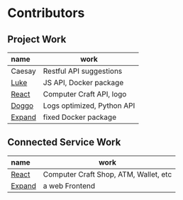 # Contributors
## Project Work
| name                                        | work                       |
| :------------------------------------------ | -------------------------- |
| Caesay                                      | Restful API suggestions    |
| [Luke](https://github.com/LukeeeeBennett)   | JS API, Docker package     |
| [React](https://github.com/Reactified)      | Computer Craft API, logo   |
| [Doggo](https://github.com/FearlessDoggo21) | Logs optimized, Python API |
| [Expand](https://github.com/Expand-sys)     | fixed Docker package       |

## Connected Service Work

| name                                    | work                                  |
| :-------------------------------------- | ------------------------------------- |
| [React](https://github.com/Reactified)  | Computer Craft Shop, ATM, Wallet, etc |
| [Expand](https://github.com/Expand-sys) | a web Frontend                        |